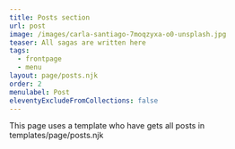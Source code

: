 ```yaml
---
title: Posts section
url: post
image: /images/carla-santiago-7moqzyxa-o0-unsplash.jpg
teaser: All sagas are written here
tags:
  - frontpage
  - menu
layout: page/posts.njk
order: 2
menulabel: Post
eleventyExcludeFromCollections: false
---
```

This page uses a template who have gets all posts in templates/page/posts.njk